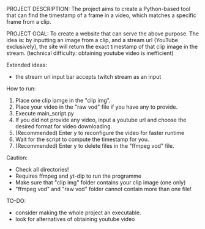 PROJECT DESCRIPTION:
The project aims to create a Python-based tool that can find the timestamp of a frame in a video, 
which matches a specific frame from a clip.

PROJECT GOAL:
To create a website that can serve the above purpose.
The idea is: by inputting an image from a clip, and a stream url (YouTube exclusively),
             the site will return the exact timestamp of that clip image in the stream.
             (technical difficulty: obtaining youtube video is inefficient)

Extended ideas:
- the stream url input bar accepts twitch stream as an input

How to run:
1. Place one clip iamge in the "clip img".
2. Place your video in the "raw vod" file if you have any to provide.
3. Execute main_script.py
4. If you did not provide any video, input a youtube url and choose the desired format for video downloading.
5. (Recommended) Enter y to reconfigure the video for faster runtime 
6. Wait for the script to compute the timestamp for you.
7. (Recommended) Enter y to delete files in the "ffmpeg vod" file.

Caution:
- Check all directories!
- Requires ffmpeg and yt-dlp to run the programme
- Make sure that "clip img" folder contains your clip image (one only)
- "ffmpeg vod" and "raw vod" folder cannot contain more than one file!

TO-DO:
- consider making the whole project an executable.
- look for alternatives of obtaining youtube video
